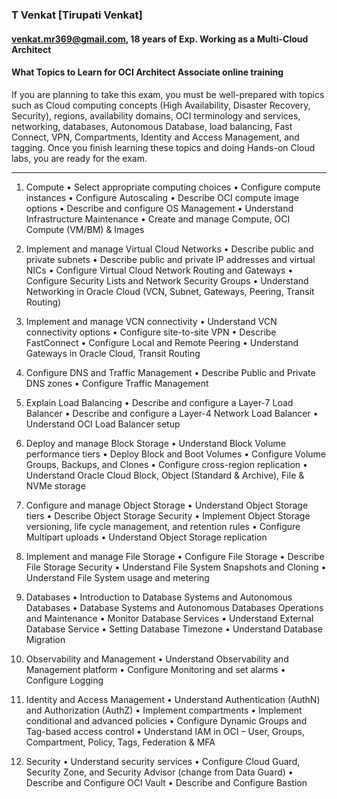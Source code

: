 ### T Venkat [Tirupati Venkat]
#### venkat.mr369@gmail.com, 18 years of Exp. Working as a Multi-Cloud Architect 
#### What Topics to Learn for OCI Architect Associate online training 
If you are planning to take this exam, you must be well-prepared with topics such as Cloud computing concepts (High Availability, Disaster Recovery, Security), regions, availability domains, OCI terminology and services, networking, databases, Autonomous Database, load balancing, Fast Connect, VPN, Compartments, Identity and Access Management, and tagging. Once you finish learning these topics and doing Hands-on Cloud labs, you are ready for the exam.
 
________________________________________
1) Compute
•	Select appropriate computing choices
•	Configure compute instances
•	Configure Autoscaling
•	Describe OCI compute image options
•	Describe and configure OS Management
•	Understand Infrastructure Maintenance
•	Create and manage Compute, OCI Compute (VM/BM) & Images
2) Implement and manage Virtual Cloud Networks
•	Describe public and private subnets
•	Describe public and private IP addresses and virtual NICs
•	Configure Virtual Cloud Network Routing and Gateways
•	Configure Security Lists and Network Security Groups
•	Understand Networking in Oracle Cloud (VCN, Subnet, Gateways, Peering, Transit Routing)
3) Implement and manage VCN connectivity
•	Understand VCN connectivity options
•	Configure site-to-site VPN
•	Describe FastConnect
•	Configure Local and Remote Peering
•	Understand Gateways in Oracle Cloud, Transit Routing
4) Configure DNS and Traffic Management
•	Describe Public and Private DNS zones
•	Configure Traffic Management
5) Explain Load Balancing
•	Describe and configure a Layer-7 Load Balancer
•	Describe and configure a Layer-4 Network Load Balancer
•	Understand OCI Load Balancer setup
6) Deploy and manage Block Storage
•	Understand Block Volume performance tiers
•	Deploy Block and Boot Volumes
•	Configure Volume Groups, Backups, and Clones
•	Configure cross-region replication
•	Understand Oracle Cloud Block, Object (Standard & Archive), File & NVMe storage
7) Configure and manage Object Storage
•	Understand Object Storage tiers
•	Describe Object Storage Security
•	Implement Object Storage versioning, life cycle management, and retention rules
•	Configure Multipart uploads
•	Understand Object Storage replication
8) Implement and manage File Storage
•	Configure File Storage
•	Describe File Storage Security
•	Understand File System Snapshots and Cloning
•	Understand File System usage and metering

9) Databases
•	Introduction to Database Systems and Autonomous Databases
•	Database Systems and Autonomous Databases Operations and Maintenance
•	Monitor Database Services
•	Understand External Database Service
•	Setting Database Timezone
•	Understand Database Migration
10) Observability and Management
•	Understand Observability and Management platform
•	Configure Monitoring and set alarms
•	Configure Logging
11) Identity and Access Management
•	Understand Authentication (AuthN) and Authorization (AuthZ)
•	Implement compartments
•	Implement conditional and advanced policies
•	Configure Dynamic Groups and Tag-based access control
•	Understand IAM in OCI – User, Groups, Compartment, Policy, Tags, Federation & MFA
12) Security
•	Understand security services
•	Configure Cloud Guard, Security Zone, and Security Advisor (change from Data Guard)
•	Describe and Configure OCI Vault
•	Describe and Configure Bastion
